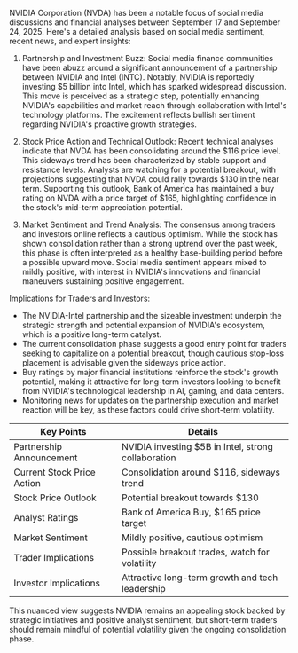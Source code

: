 NVIDIA Corporation (NVDA) has been a notable focus of social media discussions and financial analyses between September 17 and September 24, 2025. Here's a detailed analysis based on social media sentiment, recent news, and expert insights:

1. Partnership and Investment Buzz:
   Social media finance communities have been abuzz around a significant announcement of a partnership between NVIDIA and Intel (INTC). Notably, NVIDIA is reportedly investing $5 billion into Intel, which has sparked widespread discussion. This move is perceived as a strategic step, potentially enhancing NVIDIA's capabilities and market reach through collaboration with Intel's technology platforms. The excitement reflects bullish sentiment regarding NVIDIA's proactive growth strategies.

2. Stock Price Action and Technical Outlook:
   Recent technical analyses indicate that NVDA has been consolidating around the $116 price level. This sideways trend has been characterized by stable support and resistance levels. Analysts are watching for a potential breakout, with projections suggesting that NVDA could rally towards $130 in the near term. Supporting this outlook, Bank of America has maintained a buy rating on NVDA with a price target of $165, highlighting confidence in the stock's mid-term appreciation potential.

3. Market Sentiment and Trend Analysis:
   The consensus among traders and investors online reflects a cautious optimism. While the stock has shown consolidation rather than a strong uptrend over the past week, this phase is often interpreted as a healthy base-building period before a possible upward move. Social media sentiment appears mixed to mildly positive, with interest in NVIDIA's innovations and financial maneuvers sustaining positive engagement.

Implications for Traders and Investors:
- The NVIDIA-Intel partnership and the sizeable investment underpin the strategic strength and potential expansion of NVIDIA's ecosystem, which is a positive long-term catalyst.
- The current consolidation phase suggests a good entry point for traders seeking to capitalize on a potential breakout, though cautious stop-loss placement is advisable given the sideways price action.
- Buy ratings by major financial institutions reinforce the stock's growth potential, making it attractive for long-term investors looking to benefit from NVIDIA's technological leadership in AI, gaming, and data centers.
- Monitoring news for updates on the partnership execution and market reaction will be key, as these factors could drive short-term volatility.

| Key Points                          | Details                                      |
|-----------------------------------|----------------------------------------------|
| Partnership Announcement           | NVIDIA investing $5B in Intel, strong collaboration |
| Current Stock Price Action         | Consolidation around $116, sideways trend    |
| Stock Price Outlook                | Potential breakout towards $130               |
| Analyst Ratings                   | Bank of America Buy, $165 price target        |
| Market Sentiment                  | Mildly positive, cautious optimism             |
| Trader Implications               | Possible breakout trades, watch for volatility |
| Investor Implications             | Attractive long-term growth and tech leadership |

This nuanced view suggests NVIDIA remains an appealing stock backed by strategic initiatives and positive analyst sentiment, but short-term traders should remain mindful of potential volatility given the ongoing consolidation phase.